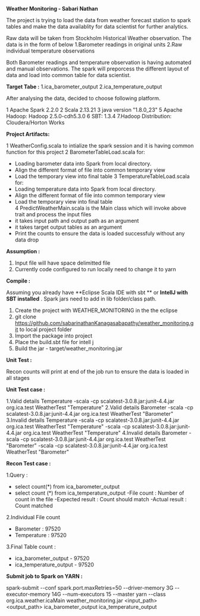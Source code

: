 **Weather Monitoring - Sabari Nathan**

The project is trying to load the data from weather forecast station to spark tables and make the data availablity for data scientist for further analytics.

Raw data will be taken from Stockholm Historical Weather observation. The data is in the form of below
1.Barometer readings in original units 
2.Raw individual temperature observations

Both Barometer readings and temperature observation is having automated and manual observations. The spark will preporcess the different layout of data and load into common table for data scientist.

**Target Tabe :**
1.ica_barometer_output
2.ica_temperature_output

After analysing the data, decided to choose following platform.

1 Apache Spark 2.2.0
2 Scala 2.13.21
3 java version "1.8.0_23"
5 Apache Hadoop: Hadoop 2.5.0-cdh5.3.0
6 SBT: 1.3.4
7.Hadoop Distribution: Cloudera/Horton Works

**Project Artifacts:**

1 WeatherConfig.scala to intialize the spark session and it is having common function for this project
2 BarometerTableLoad.scala for:
  - Loading barometer data into Spark from local directory.
  - Align the different format of file into common temporary view  
  - Load the temporary view into final table 
3 TemperatureTableLoad.scala for:
  - Loading temperature data into Spark from local directory.
  - Align the different format of file into common temporary view  
  - Load the temporary view into final table  
4 PredictWeatherMain.scala is the Main class which will invoke above trait and process the input files
  - it takes input path and output path as an argument
  - it takes target output tables as an argument
  - Print the counts to ensure the data is loaded successfuly without any data drop

**Assumption :**

1) Input file will have space delimitted file
2) Currently code configured to run locally need to change it to yarn

**Compile :**

Assuming you already have **Eclipse Scala IDE with sbt **  or **IntellJ with SBT installed** . Spark jars need to add in lib folder/class path.

1. Create the project with WEATHER_MONITORING in the the eclipse 
2. git clone https://github.com/sabarinathanKanagasabapathy/weather_monitoring.git to local project folder
3. Import the package into project
4. Place the build.sbt file for intell j
4. Build the jar - target/weather_monitoring.jar

**Unit Test :**

Recon counts will print at end of the job run to ensure the data is loaded in all stages

**Unit Test case :**

1.Valid details Temperature
 -scala -cp scalatest-3.0.8.jar:junit-4.4.jar org.ica.test WeatherTest  <Valid input path> <Valid File name> "Temperature"
2.Valid details Barometer
 -scala -cp scalatest-3.0.8.jar:junit-4.4.jar org.ica.test WeatherTest  <Valid input path> <Valid File name> "Barometer"
3.Invalid details Temperature
 -scala -cp scalatest-3.0.8.jar:junit-4.4.jar org.ica.test WeatherTest  <Invalid input path> <Valid File name> "Temperature"
 -scala -cp scalatest-3.0.8.jar:junit-4.4.jar org.ica.test WeatherTest  <Valid input path> <Invalid File name> "Temperature"
4.Invalid details Barometer
 -scala -cp scalatest-3.0.8.jar:junit-4.4.jar org.ica.test WeatherTest  <Invalid input path> <Valid File name> "Barometer"
 -scala -cp scalatest-3.0.8.jar:junit-4.4.jar org.ica.test WeatherTest  <Valid input path> <Invalid File name> "Barometer"

**Recon Test case :**

1.Query :
  - select count(*) from ica_barometer_output
  - select count (*) from ica_temperature_output
-File count : Number of count in the file
-Expected result : Count should match
-Actual result  :  Count matched

2.Individual File count
 - Barometer   : 97520
 - Temperature : 97520

3.Final Table count :
 - ica_barometer_output   - 97520
 - ica_temperature_output - 97520

**Submit job to Spark on YARN :**

spark-submit --conf spark.port.maxRetries=50 --driver-memory 3G --executor-memory 14G --num-executors 15 --master yarn --class org.ica.weather.icaMain weather_monitoring.jar <input_path> <output_path> ica_barometer_output ica_temperature_output
